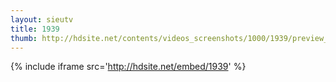 ```yaml
---
layout: sieutv
title: 1939
thumb: http://hdsite.net/contents/videos_screenshots/1000/1939/preview_360p.mp4.jpg
---
```

{% include iframe src='http://hdsite.net/embed/1939' %}
 
